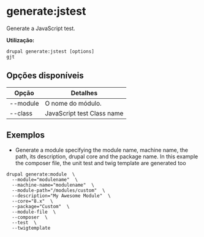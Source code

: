 # generate:jstest
Generate a JavaScript test.

**Utilização:**
```
drupal generate:jstest [options]
gjt
```

## Opções disponíveis
Opção | Detalhes
-------|-------------
--module | O nome do módulo.
--class | JavaScript test Class name

## Exemplos
* Generate a module specifying the module name, machine name, the path, its description, drupal core and the package name. In this example the composer file, the unit test and twig template are generated too
```
drupal generate:module  \
  --module="modulename"  \
  --machine-name="modulename"  \
  --module-path="/modules/custom"  \
  --description="My Awesome Module"  \
  --core="8.x"  \
  --package="Custom"  \
  --module-file  \
  --composer  \
  --test  \
  --twigtemplate
```
